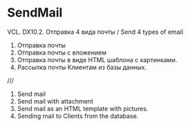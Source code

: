 # SendMail
VCL. DX10.2. Отправка 4 вида почты / Send 4 types of email
1. Отправка почты 
2. Отправка почты с вложением 
3. Отправка почты в виде HTML шаблона с картинками. 
4. Рассылка почты Клиентам из базы данных.

///
1. Send mail 
2. Send mail with attachment 
3. Send mail as an HTML template with pictures. 
4. Sending mail to Clients from the database.
